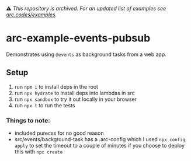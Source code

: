 ⚠️ *This repository is archived. For an updated list of examples see [arc.codes/examples](https://arc.codes/examples).*

# arc-example-events-pubsub

Demonstrates using `@events` as background tasks from a web app.

## Setup

1. run `npm i` to install deps in the root
2. run `npx hydrate` to install deps into lambdas in src
3. run `npx sandbox` to try it out locally in your browser
4. run `npx t` to run the tests

### Things to note:

- included purecss for no good reason
- src/events/background-task has a .arc-config which I used `npx config apply` to set the timeout to a couple of minutes if you choose to deploy this with `npx create`
